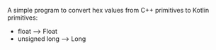 A simple program to convert hex values from C++ primitives to Kotlin primitives:

- float --> Float
- unsigned long --> Long  
